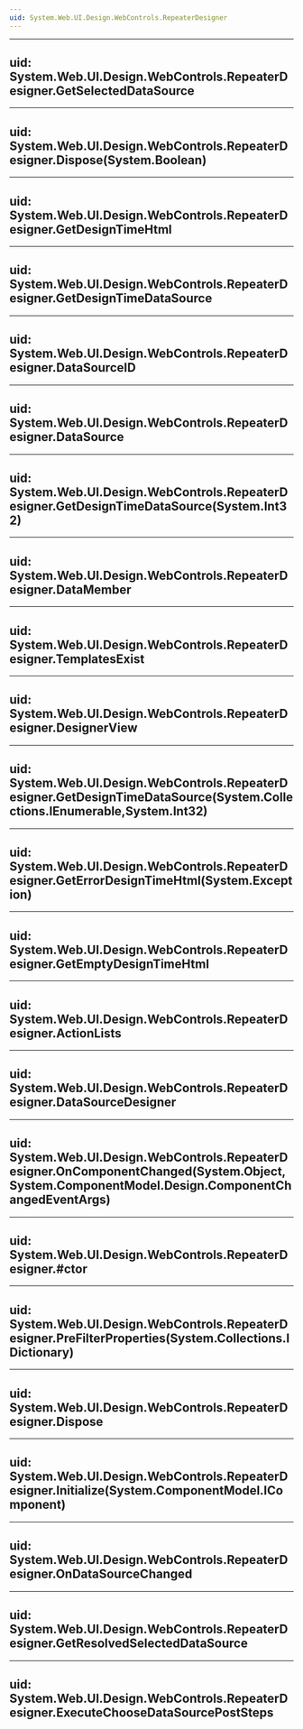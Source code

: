 ```yaml
---
uid: System.Web.UI.Design.WebControls.RepeaterDesigner
---
```


---
uid: System.Web.UI.Design.WebControls.RepeaterDesigner.GetSelectedDataSource
---

---
uid: System.Web.UI.Design.WebControls.RepeaterDesigner.Dispose(System.Boolean)
---

---
uid: System.Web.UI.Design.WebControls.RepeaterDesigner.GetDesignTimeHtml
---

---
uid: System.Web.UI.Design.WebControls.RepeaterDesigner.GetDesignTimeDataSource
---

---
uid: System.Web.UI.Design.WebControls.RepeaterDesigner.DataSourceID
---

---
uid: System.Web.UI.Design.WebControls.RepeaterDesigner.DataSource
---

---
uid: System.Web.UI.Design.WebControls.RepeaterDesigner.GetDesignTimeDataSource(System.Int32)
---

---
uid: System.Web.UI.Design.WebControls.RepeaterDesigner.DataMember
---

---
uid: System.Web.UI.Design.WebControls.RepeaterDesigner.TemplatesExist
---

---
uid: System.Web.UI.Design.WebControls.RepeaterDesigner.DesignerView
---

---
uid: System.Web.UI.Design.WebControls.RepeaterDesigner.GetDesignTimeDataSource(System.Collections.IEnumerable,System.Int32)
---

---
uid: System.Web.UI.Design.WebControls.RepeaterDesigner.GetErrorDesignTimeHtml(System.Exception)
---

---
uid: System.Web.UI.Design.WebControls.RepeaterDesigner.GetEmptyDesignTimeHtml
---

---
uid: System.Web.UI.Design.WebControls.RepeaterDesigner.ActionLists
---

---
uid: System.Web.UI.Design.WebControls.RepeaterDesigner.DataSourceDesigner
---

---
uid: System.Web.UI.Design.WebControls.RepeaterDesigner.OnComponentChanged(System.Object,System.ComponentModel.Design.ComponentChangedEventArgs)
---

---
uid: System.Web.UI.Design.WebControls.RepeaterDesigner.#ctor
---

---
uid: System.Web.UI.Design.WebControls.RepeaterDesigner.PreFilterProperties(System.Collections.IDictionary)
---

---
uid: System.Web.UI.Design.WebControls.RepeaterDesigner.Dispose
---

---
uid: System.Web.UI.Design.WebControls.RepeaterDesigner.Initialize(System.ComponentModel.IComponent)
---

---
uid: System.Web.UI.Design.WebControls.RepeaterDesigner.OnDataSourceChanged
---

---
uid: System.Web.UI.Design.WebControls.RepeaterDesigner.GetResolvedSelectedDataSource
---

---
uid: System.Web.UI.Design.WebControls.RepeaterDesigner.ExecuteChooseDataSourcePostSteps
---
